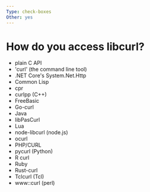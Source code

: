 ```yaml
---
Type: check-boxes
Other: yes
---
```


# How do you access libcurl?

- plain C API
- 'curl'  (the command line tool)
- .NET Core's System.Net.Http
- Common Lisp
- cpr
- curlpp (C++)
- FreeBasic
- Go-curl
- Java
- libPasCurl
- Lua
- node-libcurl (node.js)
- ocurl
- PHP/CURL
- pycurl (Python)
- R curl
- Ruby
- Rust-curl
- Tclcurl (Tcl)
- www::curl (perl)
